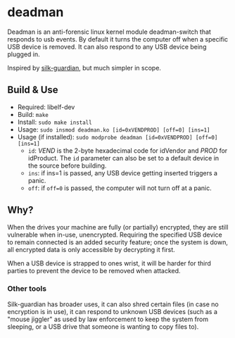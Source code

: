 # deadman
Deadman is an anti-forensic linux kernel module deadman-switch that responds to usb events. By default it turns the computer off when a specific USB device is removed. It can also respond to any USB device being plugged in.

Inspired by [silk-guardian](https://github.com/pepa65/silk-guardian.git), but much simpler in scope.

## Build & Use

* Required: libelf-dev
* Build: `make`
* Install: `sudo make install`
* Usage: `sudo insmod deadman.ko [id=0xVENDPROD] [off=0] [ins=1]`
* Usage (if installed): `sudo modprobe deadman [id=0xVENDPROD] [off=0] [ins=1]`
  - `id`: *VEND* is the 2-byte hexadecimal code for idVendor and *PROD* for idProduct. The `id` parameter can also be set to a default device in the source before building.
  - `ins`: if ins=1 is passed, any USB device getting inserted triggers a panic.
  - `off`: if `off=0` is passed, the computer will not turn off at a panic.

## Why?

When the drives your machine are fully (or partially) encrypted, they are still vulnerable when in-use, unencrypted. Requiring the specified USB device to remain connected is an added security feature; once the system is down, all encrypted data is only accessible by decrypting it first.

When a USB device is strapped to ones wrist, it will be harder for third parties to prevent the device to be removed when attacked.

### Other tools

Silk-guardian has broader uses, it can also shred certain files (in case no encryption is in use), it can respond to unknown USB devices (such as a "mouse jiggler" as used by law enforcement to keep the system from sleeping, or a USB drive that someone is wanting to copy files to).
